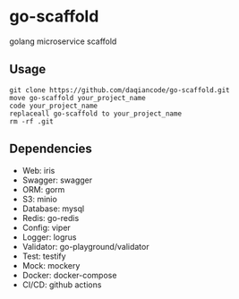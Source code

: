 # go-scaffold
golang microservice scaffold

## Usage
```shell
git clone https://github.com/daqiancode/go-scaffold.git
move go-scaffold your_project_name
code your_project_name
replaceall go-scaffold to your_project_name
rm -rf .git
```

## Dependencies
- Web: iris
- Swagger: swagger
- ORM: gorm
- S3: minio
- Database: mysql
- Redis: go-redis
- Config: viper
- Logger: logrus
- Validator: go-playground/validator
- Test: testify
- Mock: mockery
- Docker: docker-compose
- CI/CD: github actions

